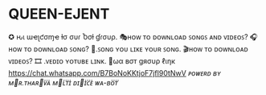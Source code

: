 # QUEEN-EJENT
✪ ԋι ɯҽʅƈσɱҽ ƚσ συɾ Ⴆσƚ ɠɾσυρ.  🎭ʜᴏᴡ ᴛᴏ ᴅᴏᴡɴʟᴏᴀᴅ ꜱᴏɴɢꜱ ᴀɴᴅ ᴠɪᴅᴇᴏꜱ?  🎧ʜᴏᴡ ᴛᴏ ᴅᴏᴡɴʟᴏᴀᴅ ꜱᴏɴɢ?  🎼.ꜱᴏɴɢ ʏᴏᴜ ʟɪᴋᴇ ʏᴏᴜʀ ꜱᴏɴɢ.  🎬ʜᴏᴡ ᴛᴏ ᴅᴏᴡɴʟᴏᴀᴅ ᴠɪᴅᴇᴏꜱ?  🎞️ .ᴠᴇᴅɪᴏ ʏᴏᴛᴜʙᴇ ʟɪɴᴋ.   🎯ωα вσт gяσυρ ℓιηк https://chat.whatsapp.com/B7BoNoKKtjoF7jfI90tNwV *ᴘᴏᴡᴇʀᴅ ʙʏ ᴍ⃐ʀ.ᴛʜᴀʀᴜ⃛ᴠᴀ ᴍᴜ⃜ʟᴛɪ ᴅɪᴠ⃜ɪᴄᴇ ᴡᴀ-ʙ⃜ᴏᴛ*
